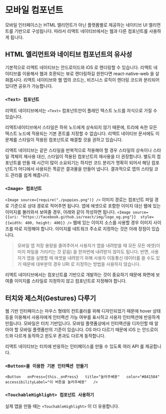 # 모바일 컴포넌트

모바일 인터페이스는 HTML 엘리먼트가 아닌 플랫폼별로 제공하는 네이티브 UI 엘리먼트를 기반으로 구성됩니다. 따라서 리액트 네이티브에서는 웹과 다른 컴포넌트를 사용하게 됩니다. 

## HTML 엘리먼트와 네이티브 컴포넌트의 유사성

기본적으로 리액트 네이티브는 안드로이드와 iOS 로 렌더링할 수 있습니다. 리액트 네이티브를 이용해서 웹과 호환되는 뷰로 렌더링하길 원한다면 react-native-web 을 살펴봅시다. 리액트 네이티브와 웹 앱의 코드는, 비즈니스 로직이 렌더링 코드와 분리되어 있다면 공유가 가능합니다. 

### ``<Text> 컴포넌트``
리액트 네이티브에서는 ``<Text>`` 컴포넌트만이 플레인 텍스트 노드를 자식으로 가질 수 있습니다. 

리액트네이티브에서 스타일은 하위 노드에게 상속되지 않기 때문에, 트리에 속한 모든 텍스트 노드에 적용되는 기본 폰트를 지정할 수 없습니다. 리액트 네이티브 문서에도 이 문제를 스타일이 적용된 컴포넌트로 해결할 것을 권하고 있습니다. 

리액트 네이티브는 같은 스타일을 반복적으로 적용해야 할 경우 스타일의 상속이나 스타일 객체의 재사용 대신, 스타일이 적용된 컴포넌트의 재사용을 더 권장합니다. 별도의 컴포넌트를 만들 때 시간이 많이 소요되기는 하지만 코드 분리가 명확히 되어서 해당 컴포넌트가 어디에서 사용되든 똑같은 결과물을 만들어 냅니다. 결과적으로 앱의 스타일 코드 관리를 쉽게 해줍니다. 

### ``<Image> 컴포넌트``
``<Image source={require("./puppies.png")} />``
이미지 경로는 컴포넌트 파일 경로 기준으로 상대 경로로 적어주면 됩니다. 
앱에 에셋으로 포함한 이미지 대신 웹에 있는 이미지를 불러와서 보여줄 경우, 아래와 같이 작성하면 됩니다.
``<Image source={{uri: "https://facebook.github.io/react/img/logo_og.png"}}  style={{width: 400, height: 400}} />``
웹에 있는 이미지 소스를 사용할 경우 이미지 사이즈를 따로 지정해야 합니다. 
이미지를 네트워크 주소로 지정하는 것은 아래 장점이 있습니다.
> 모바일 앱 저장 용량을 줄여주어서 사용자가 앱을 내려받을 때 모든 모든 에셋(이미지 파일을 가리키는 것 같음) 을 한꺼번에 내려받지 않아도 됩니다. 반면, 사용자가 앱을 실행할 때 에셋을 내려받기 위해 사용자 이동통신 데이터를 쓸 수도 있기 때문에 대부분의 경우 URI 로 지정하는 방법을 사용하지 않습니다. 

리액트 네이티브에서는 컴포넌트를 기반으로 개발하는 것이 중요하기 때문에 화면에 보여줄 이미지를 스타일로 지정하지 않고 컴포넌트로 지정해야 합니다. 

## 터치와 제스처(Gestures) 다루기
웹 기반 인터페이스는 마우스 형태의 컨트롤러를 위해 디자인되었기 때문에 hover 상태 등을 이용해서 사용자에게 인터랙션 가능 여부를 표시하고 사용자 인터렉션에 반응하게 만듭니다. 
모바일은 터치 기반입니다. 모바일 플랫폼상에서 인터랙션을 디자인할 때 알아야 할 모바일 플랫폼만의 기준이 있습니다. OS 마다 다르기 때문에 iOS 는 안드로이드와 다르게 동작하고 윈도우 폰과도 다르게 동작합니다. 

리액트 네이티브는 터치에 반응하는 인터페이스를 만들 수 있도록 여러 API 를 제공합니다. 

### ``<Button>을 이용한 기본 인터렉션 만들기``
``<Button  
  onPress={this._onPress}  
  title="눌러주쎄용"  
  color="#841584"  
  accessibilityLabel="이 버튼을 눌러주쎄용"  
/>``

### ``<TouchableHighlight> 컴포넌트 사용하기``
실제 앱을 만들 때는 ``<TouchableHighlight>`` 이 더 유용합니다.
<!--stackedit_data:
eyJoaXN0b3J5IjpbMTI2MzI1MjM1MywtMTI5MDA4MzI5NiwtNz
g0MzU3NDgzLDEzOTM4NTU1MDcsMTEwNzIzNDI1LDQ4Njk2NTI0
LC00MDE0MzYxMDEsLTE1OTc5NDYyNjAsMzIxMTA2Nzk0LDEyMz
Y1NDE5MDgsLTYyNTYwNjksOTIzMDE2MDEzLDQ2NjA3MjMwNSw0
NjYwNzIzMDUsNjg3NjE2MTMzLC0xNDUxNDQ3MDIsLTE3ODM1MD
A0MTYsLTIwNjk2MDQ4MTgsLTE0NjcyODQ2MTddfQ==
-->